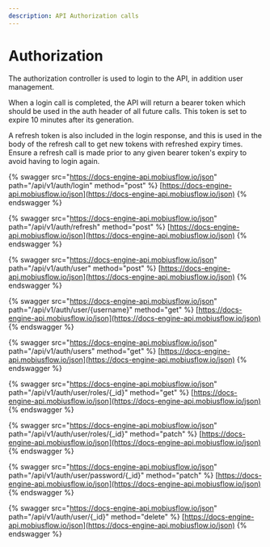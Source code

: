 ```yaml
---
description: API Authorization calls
---
```


# Authorization

The authorization controller is used to login to the API, in addition user management.

When a login call is completed, the API will return a bearer token which should be used in the auth header of all future calls. This token is set to expire 10 minutes after its generation.

A refresh token is also included in the login response, and this is used in the body of the refresh call to get new tokens with refreshed expiry times. Ensure a refresh call is made prior to any given bearer token's expiry to avoid having to login again.

{% swagger src="https://docs-engine-api.mobiusflow.io/json" path="/api/v1/auth/login" method="post" %}
[https://docs-engine-api.mobiusflow.io/json](https://docs-engine-api.mobiusflow.io/json)
{% endswagger %}

{% swagger src="https://docs-engine-api.mobiusflow.io/json" path="/api/v1/auth/refresh" method="post" %}
[https://docs-engine-api.mobiusflow.io/json](https://docs-engine-api.mobiusflow.io/json)
{% endswagger %}

{% swagger src="https://docs-engine-api.mobiusflow.io/json" path="/api/v1/auth/user" method="post" %}
[https://docs-engine-api.mobiusflow.io/json](https://docs-engine-api.mobiusflow.io/json)
{% endswagger %}

{% swagger src="https://docs-engine-api.mobiusflow.io/json" path="/api/v1/auth/user/{username}" method="get" %}
[https://docs-engine-api.mobiusflow.io/json](https://docs-engine-api.mobiusflow.io/json)
{% endswagger %}

{% swagger src="https://docs-engine-api.mobiusflow.io/json" path="/api/v1/auth/users" method="get" %}
[https://docs-engine-api.mobiusflow.io/json](https://docs-engine-api.mobiusflow.io/json)
{% endswagger %}

{% swagger src="https://docs-engine-api.mobiusflow.io/json" path="/api/v1/auth/user/roles/{_id}" method="get" %}
[https://docs-engine-api.mobiusflow.io/json](https://docs-engine-api.mobiusflow.io/json)
{% endswagger %}

{% swagger src="https://docs-engine-api.mobiusflow.io/json" path="/api/v1/auth/user/roles/{_id}" method="patch" %}
[https://docs-engine-api.mobiusflow.io/json](https://docs-engine-api.mobiusflow.io/json)
{% endswagger %}

{% swagger src="https://docs-engine-api.mobiusflow.io/json" path="/api/v1/auth/user/password/{_id}" method="patch" %}
[https://docs-engine-api.mobiusflow.io/json](https://docs-engine-api.mobiusflow.io/json)
{% endswagger %}

{% swagger src="https://docs-engine-api.mobiusflow.io/json" path="/api/v1/auth/user/{_id}" method="delete" %}
[https://docs-engine-api.mobiusflow.io/json](https://docs-engine-api.mobiusflow.io/json)
{% endswagger %}
